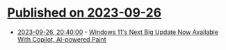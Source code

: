 # [Published on 2023-09-26](index.md)

* [2023-09-26, 20:40:00](https://tech.slashdot.org/story/23/09/26/190239/windows-11s-next-big-update-now-available-with-copilot-ai-powered-paint?utm_source=rss1.0mainlinkanon&utm_medium=feed) - [Windows 11's Next Big Update Now Available With Copilot, AI-powered Paint](https://tech.slashdot.org/story/23/09/26/190239/windows-11s-next-big-update-now-available-with-copilot-ai-powered-paint?utm_source=rss1.0mainlinkanon&utm_medium=feed)
